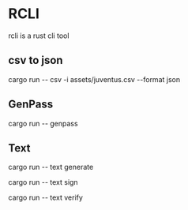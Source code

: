 # RCLI

rcli is a rust cli tool


## csv to json

cargo run -- csv -i assets/juventus.csv --format json

## GenPass

cargo run -- genpass

## Text

cargo run -- text generate

cargo run -- text sign

cargo run -- text verify